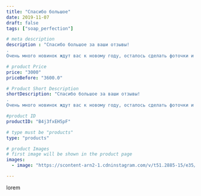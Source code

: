 ```yaml
---
title: "Спасибо большое"
date: 2019-11-07
draft: false
tags: ["soap_perfection"]

# meta description
description : "Спасибо большое за ваши отзывы!
. 
Очень много новинок ждут вас к новому году, осталось сделать фоточки и все выложить 🤗😃🥰"

# product Price
price: "3000"
priceBefore: "3600.0"

# Product Short Description
shortDescription: "Спасибо большое за ваши отзывы!
. 
Очень много новинок ждут вас к новому году, осталось сделать фоточки и все выложить 🤗😃🥰"

#product ID
productID: "B4j3fxEH5pF"

# type must be "products"
type: "products"

# product Images
# first image will be shown in the product page
images:
  - image: "https://scontent-arn2-1.cdninstagram.com/v/t51.2885-15/e35/75523330_147711079882780_6325538533495114426_n.jpg?se=7&tp=1&_nc_ht=scontent-arn2-1.cdninstagram.com&_nc_cat=104&_nc_ohc=XXjFwWLfMfAAX-NE4D9&ccb=7-4&oh=44cf6071f6a3381f7e5e67add7ada99b&oe=608448F3&ig_cache_key=MjE3MTgyMzUyMDg2NzEyOTkyNQ%3D%3D.2-ccb7-4"

---
```

lorem
